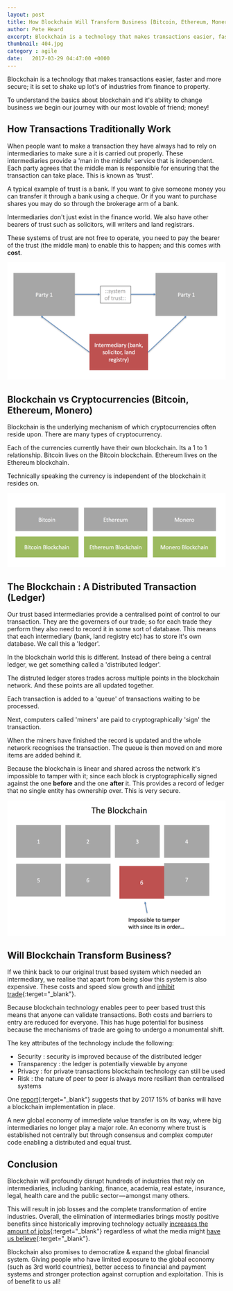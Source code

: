 ```yaml
---
layout: post
title: How Blockchain Will Transform Business [Bitcoin, Ethereum, Monero]
author: Pete Heard
excerpt: Blockchain is a technology that makes transactions easier, faster and more secure; it is set to shake up lot's of industries from finance to property. 
thumbnail: 404.jpg
category : agile
date:   2017-03-29 04:47:00 +0000
---
```


Blockchain is a technology that makes transactions easier, faster and more secure; it is set to shake up lot's of industries from finance to property. 

To understand the basics about blockchain and it's ability to change business we begin our journey with our most lovable of friend; money! 

## How Transactions Traditionally Work

When people want to make a transaction they have always had to rely on intermediaries to make sure a it is carried out properly. These intermediaries provide a 'man in the middle' service that is independent. Each party agrees that the middle man is responsible for ensuring that the transaction can take place. This is known as 'trust'. 

A typical example of trust is a bank. If you want to give someone money you can transfer it through a bank using a cheque. Or if you want to purchase shares you may do so through the brokerage arm of a bank.

Intermediaries don't just exist in the finance world. We also have other bearers of trust such as solicitors, will writers and land registrars.

These systems of trust are not free to operate, you need to pay the bearer of the trust (the middle man) to enable this to happen; and this comes with **cost**.

![Intermediary of trust](images/2_image.png "Intermediary of trust")

## Blockchain vs Cryptocurrencies (Bitcoin, Ethereum, Monero)

Blockchain is the underlying mechanism of which cryptocurrencies often reside upon. There are many types of cryptocurrency.

Each of the currencies currently have their own blockchain. Its a 1 to 1 relationship. Bitcoin lives on the Bitcoin blockchain. Ethereum lives on the Ethereum  blockchain.

Technically speaking the currency is independent of the blockchain it resides on.

![The distributed ledger](images/1_image.png "The distributed ledger")

## The Blockchain : A Distributed Transaction (Ledger)

Our trust based intermediaries provide a centralised point of control to our transaction. They are the governers of our trade; so for each trade they  perform they also need to record it in some sort of database. This means that each intermediary (bank, land registry etc) has to store it's own database. We call this a 'ledger'.

In the blockchain world this is different. Instead of there being a central ledger, we get something called a 'distributed ledger'.

The distruted ledger stores trades across multiple points in the blockchain network. And these points are all updated together.

Each transaction is added to a 'queue' of transactions waiting to be processed.

Next, computers called 'miners' are paid to cryptographically 'sign' the transaction. 

When the miners have finished the record is updated and the whole network recognises the transaction. The queue is then moved on and more items are added behind it.

Because the blockchain is linear and shared across the network it's impossible to tamper with it; since each block is cryptographically signed against the one **before** and the one **after** it. This provides a record of ledger that no single entity has ownership over. This is very secure.

![Types of blockchain](images/3_image.png "Types of blockchain")


## Will Blockchain Transform Business?

If we think back to our original trust based system which needed an intermediary, we realise that apart from being slow this system is also expensive. These costs and speed slow growth and [inhibit trade](https://www.wto.org/english/res_e/booksp_e/aid4trade15_chap1_e.pdf){:terget="_blank"}.

Because blockchain technology enables peer to peer based trust this means that anyone can validate transactions. Both costs and barriers to entry are reduced for everyone. This has huge potential for business because the mechanisms of trade are going to undergo a monumental shift.

The key attributes of the technology include the following:

- Security : security is improved because of the distributed ledger
- Transparency : the ledger is potentially viewable by anyone  
- Privacy : for private transactions blockchain technology can still be used
- Risk : the nature of peer to peer is always more resiliant than centralised systems 

One [report](http://uk.reuters.com/article/us-tech-blockchain-ibm-idUKKCN11Y28D){:terget="_blank"} suggests that by 2017 15% of banks will have a blockchain implementation in place.

A new global economy of immediate value transfer is on its way, where big intermediaries no longer play a major role. An economy where trust is established not centrally but through consensus and complex computer code enabling a distributed and equal trust.

## Conclusion 

Blockchain will profoundly disrupt hundreds of industries that rely on intermediaries, including banking, finance, academia, real estate, insurance, legal, health care and the public sector — amongst many others.

This will result in job losses and the complete transformation of entire industries. Overall, the elimination of intermediaries brings mostly positive benefits since historically improving technology actually [increases the amount of jobs](https://www.theguardian.com/business/2015/aug/17/technology-created-more-jobs-than-destroyed-140-years-data-census){:terget="_blank"} regardless of what the media might [have us believe](http://www.cnbc.com/2016/11/04/elon-musk-robots-will-take-your-jobs-government-will-have-to-pay-your-wage.html){:terget="_blank"}.

Blockchain also promises to democratize & expand the global financial system. Giving people who have limited exposure to the global economy (such as 3rd world countries), better access to financial and payment systems and stronger protection against corruption and exploitation. This is of benefit to us all!